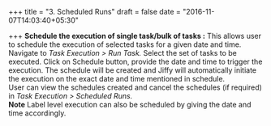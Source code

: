 +++
title = "3. Scheduled Runs"
draft = false
date = "2016-11-07T14:03:40+05:30"

+++
<b>Schedule the execution of single task/bulk of tasks :</b> This allows user to schedule the execution of selected tasks for a given date and time. Navigate to <i>Task Execution > Run Task.</i> Select the set of tasks to be executed. Click on Schedule button, provide the date and time to trigger the execution. The schedule will be created and Jiffy will automatically initiate the execution on the exact date and time mentioned in schedule. 
<br/>
User can view the schedules created and cancel the schedules (if required) in <i>Task Execution > Scheduled Runs.</i>
<br/>
<b>Note</b> Label level execution can also be scheduled by giving the date and time accordingly. 
